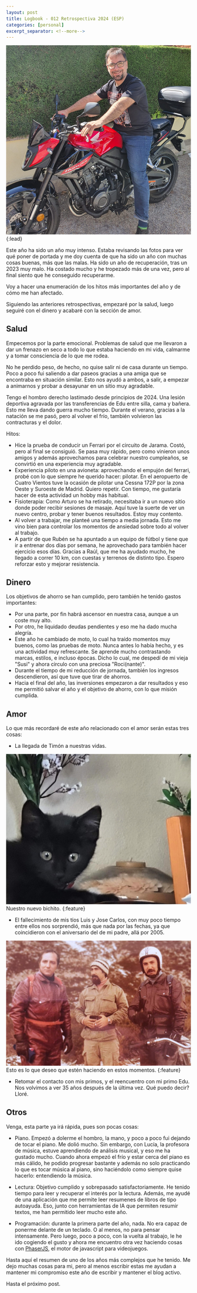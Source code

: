 ```yaml
---
layout: post
title: Logbook - 012 Retrospectiva 2024 (ESP)
categories: [personal]
excerpt_separator: <!--more-->
---
```


![Foto de portada](/assets/img/2024-05-moto.jpg){:lead}

Este año ha sido un año muy intenso.   Estaba revisando las fotos para ver qué poner
 de portada y me doy cuenta de que ha sido un año con muchas cosas buenas, más que las
 malas.  Ha sido un año de recuperación, tras un 2023 muy malo.  Ha costado mucho y he
 tropezado más de una vez, pero al final siento que he conseguido recuperarme.

Voy a hacer una enumeración de los hitos más importantes del año y de cómo me han afectado.

Siguiendo las anteriores retrospectivas, empezaré por la salud, luego seguiré con el 
 dinero y acabaré con la sección de amor.

<!--more-->

## Salud

Empecemos por la parte emocional.  Problemas de salud que me llevaron a dar un frenazo
 en seco a todo lo que estaba haciendo en mi vida, calmarme y a tomar consciencia de lo
 que me rodea.

No he perdido peso, de hecho, no quise salir ni de casa durante un tiempo.  Poco a poco
 fui saliendo a dar paseos gracias a una amiga que se encontraba en situación similar.
  Esto nos ayudó a ambos, a salir, a empezar a animarnos y probar a desayunar en un sitio
  muy agradable.

Tengo el hombro derecho lastimado desde principios de 2024.  Una lesión deportiva 
 agravada por las transferencias de Edu entre silla, cama y bañera.  Esto me lleva dando
 guerra mucho tiempo.  Durante el verano, gracias a la natación se me pasó, pero al 
 volver el frío, también volvieron las contracturas y el dolor.

Hitos:
 * Hice la prueba de conducir un Ferrari por el circuito de Jarama.  Costó, pero al final se consiguió.  Se pasa muy rápido, pero como vinieron unos amigos y además aprovechamos para celebrar nuestro cumpleaños, se convirtió en una experiencia muy 
 agradable.
 * Experiencia piloto en una avioneta: aprovechando el empujón del ferrari, probé con
 lo que siempre he querido hacer: pilotar.  En el aeropuerto de Cuatro Vientos tuve la
 ocasión de pilotar una Cessna 172P por la zona Oeste y Suroeste de Madrid.  Quiero 
 repetir.  Con tiempo, me gustaría hacer de esta actividad un hobby más habitual.
 * Fisioterapia: Como Arturo se ha retirado, necesitaba ir a un nuevo sitio donde poder recibir sesiones de masaje.  Aquí tuve la suerte de ver un nuevo centro, probar y tener buenos resultados.  Estoy muy contento.
 * Al volver a trabajar, me planteé una tiempo a media jornada.  Esto me vino bien para controlar los momentos de ansiedad sobre todo al volver al trabajo.
 * A partir de que Rubén se ha apuntado a un equipo de fútbol y tiene que ir a entrenar dos días por semana, he aprovechado para también hacer ejercicio esos días.  Gracias a Raúl, que me ha ayudado mucho, he llegado a correr 10 km, con cuestas y terrenos de distinto tipo.  Espero reforzar esto y mejorar resistencia.

## Dinero

Los objetivos de ahorro se han cumplido, pero también he tenido gastos importantes:
 * Por una parte, por fin habrá ascensor en nuestra casa, aunque a un coste muy alto.
 * Por otro, he liquidado deudas pendientes y eso me ha dado mucha alegría.
 * Este año he cambiado de moto, lo cual ha traído momentos muy buenos, como las pruebas de moto.  Nunca antes lo había hecho, y es una actividad muy refrescante.  Se aprende
 mucho contrastando marcas, estilos, e incluso épocas.  Dicho lo cual, me despedí de mi
 vieja "Susi" y ahora circulo con una preciosa "Roci(nante)".
 * Durante el tiempo de mi reducción de jornada, también los ingresos descendieron, así que tuve que tirar de ahorros.
 * Hacia el final del año, las inversiones empezaron a dar resultados y eso me permitió salvar el año y el objetivo de ahorro, con lo que misión cumplida.

## Amor

Lo que más recordaré de este año relacionado con el amor serán estas tres cosas:

* La llegada de Timón a nuestras vidas.

![Timón](/assets/img/202405_timon.JPG)
Nuestro nuevo bichito.
{:feature}

* El fallecimiento de mis tíos Luis y Jose Carlos, con muy poco tiempo entre ellos nos sorprendió, más que nada por las fechas, ya que coincidieron con el aniversario del de mi padre, allá por 2005.

![Los tres motoristas](/assets/img/los_3_motoristas.jpg)
Esto es lo que deseo que estén haciendo en estos momentos.
{:feature}

* Retomar el contacto con mis primos, y el reencuentro con mi primo Edu.  Nos volvimos a
 ver 35 años después de la última vez.  Qué puedo decir? Lloré.

## Otros

Venga, esta parte ya irá rápida, pues son pocas cosas:

* Piano.  Empezó a dolerme el hombro, la mano, y poco a poco fui dejando de tocar el 
 piano.  Me dolió mucho.  Sin embargo, con Lucía, la profesora de música, estuve 
 aprendiendo de análisis musical, y eso me ha gustado mucho.  Cuando ahora empezó el frío
 y estar cerca del piano es más cálido, he podido progresar bastante y además no solo 
 practicando lo que es tocar música al piano, sino haciéndolo como siempre quise 
 hacerlo: entendiendo la música.

* Lectura: Objetivo cumplido y sobrepasado satisfactoriamente.  He tenido tiempo para
 leer y recuperar el interés por la lectura.  Además, me ayudé de una aplicación que me
 permite leer resumenes de libros de tipo autoayuda.  Eso, junto con herramientas de IA
 que permiten resumir textos, me han permitido leer mucho este año.

* Programación: durante la primera parte del año, nada.  No era capaz de ponerme delante
 de un teclado.  O al menos, no para pensar intensamente.  Pero luego, poco a poco, con 
 la vuelta al trabajo, le he ido cogiendo el gusto y ahora me encuentro otra vez haciendo
 cosas con [PhaserJS](https://phaser.io), el motor de javascript para videojuegos.


Hasta aquí el resumen de uno de los años más complejos que he tenido.  Me dejo muchas 
 cosas para mi, pero al menos escribir estas me ayudan a mantener mi compromiso este año de escribir y mantener el blog activo.

Hasta el próximo post.
